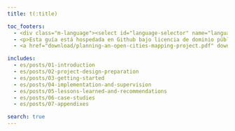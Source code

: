 ```yaml
---
title: t(:title)

toc_footers:
  - <div class="m-language"><select id="language-selector" name="language"><option value="en">English</option><option value="es"  selected>Español</option></select></div>
  - <p>Esta guía está hospedada en Github bajo licencia de dominio público y es bienvenido cualquier contenido nuevo y casos de estudio a través de pull request o temas. Esta obra original es un producto de <a target="_blank"  href="https://www.gfdrr.org/opendri">GFDRR OpenDRI</a> en colaboración con <a target="_blank" href="https://hotosm.org">HOT</a>.</p>
  - <a href="download/planning-an-open-cities-mapping-project.pdf" download="planning-an-open-cities-mapping-project.pdf" class="btn -black">Descargar PDF</a>

includes:
  - es/posts/01-introduction
  - es/posts/02-project-design-preparation
  - es/posts/03-getting-started
  - es/posts/04-implementation-and-supervision
  - es/posts/05-lessons-learned-and-recommendations
  - es/posts/06-case-studies
  - es/posts/07-appendixes

search: true
---
```

